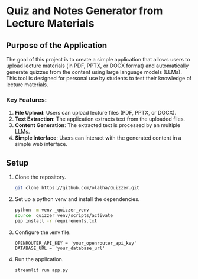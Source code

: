 
# **Quiz and Notes Generator from Lecture Materials**

## **Purpose of the Application**

The goal of this project is to create a simple application that allows users to upload lecture materials (in PDF, PPTX, or DOCX format) and automatically generate quizzes from the content using large language models (LLMs). This tool is designed for personal use by students to test their knowledge of lecture materials.

### **Key Features**:
1. **File Upload**: Users can upload lecture files (PDF, PPTX, or DOCX).
2. **Text Extraction**: The application extracts text from the uploaded files.
3. **Content Generation**: The extracted text is processed by an multiple LLMs.
4. **Simple Interface**: Users can interact with the generated content in a simple web interface.

## **Setup**
1. Clone the repository.
    ```bash
    git clone https://github.com/olalha/Quizzer.git
    ```
2. Set up a python venv and install the dependencies.
    ```bash
    python -m venv _quizzer_venv
    source _quizzer_venv/scripts/activate
    pip install -r requirements.txt
    ```
3. Configure the .env file.
    ```
    OPENROUTER_API_KEY = 'your_openrouter_api_key'
    DATABASE_URL = 'your_database_url'
    ```
4. Run the application.
    ```bash
    streamlit run app.py
    ```
